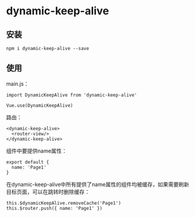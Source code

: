 # dynamic-keep-alive

## 安装

    npm i dynamic-keep-alive --save

## 使用

main.js：

    import DynamicKeepAlive from 'dynamic-keep-alive'

    Vue.use(DynamicKeepAlive)

路由：

    <dynamic-keep-alive>
      <router-view/>
    </dynamic-keep-alive>

组件中要提供name属性：

    export default {
      name: 'Page1'
    }

在dynamic-keep-alive中所有提供了name属性的组件均被缓存，如果需要刷新目标页面，可以在跳转时删除缓存：

    this.$dynamicKeepAlive.removeCache('Page1')
    this.$router.push({ name: 'Page1' })